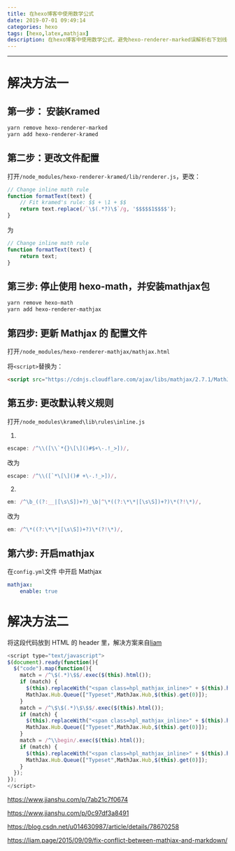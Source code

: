```yaml
---
title: 在hexo博客中使用数学公式
date: 2019-07-01 09:49:14
categories: hexo
tags: [hexo,latex,mathjax]
description: 在hexo博客中使用数学公式，避免hexo-renderer-marked误解析右下划线导致公示显示不正常的问题。
---
```


------

# 解决方法一

## 第一步： 安装Kramed

```sh
yarn remove hexo-renderer-marked
yarn add hexo-renderer-kramed
```

## 第二步：更改文件配置

打开`/node_modules/hexo-renderer-kramed/lib/renderer.js`，更改：

```javascript
// Change inline math rule
function formatText(text) {
    // Fit kramed's rule: $$ + \1 + $$
    return text.replace(/`\$(.*?)\$`/g, '$$$$$1$$$$');
}
```

为

```javascript
// Change inline math rule
function formatText(text) {
    return text;
}
```

## 第三步: 停止使用 hexo-math，并安装mathjax包

```sh
yarn remove hexo-math
yarn add hexo-renderer-mathjax
```

## 第四步: 更新 Mathjax 的 配置文件

打开`/node_modules/hexo-renderer-mathjax/mathjax.html`

将`<script>`替换为：

```html
<script src="https://cdnjs.cloudflare.com/ajax/libs/mathjax/2.7.1/MathJax.js?config=TeX-MML-AM_CHTML"></script>
```

## 第五步: 更改默认转义规则

打开`/node_modules\kramed\lib\rules\inline.js`

1.

```js
escape: /^\\([\\`*{}\[\]()#$+\-.!_>])/,
```

改为

```js
escape: /^\\([`*\[\]()# +\-.!_>])/,
```

2.

```js
em: /^\b_((?:__|[\s\S])+?)_\b|^\*((?:\*\*|[\s\S])+?)\*(?!\*)/,
```

改为

```js
em: /^\*((?:\*\*|[\s\S])+?)\*(?!\*)/,
```

## 第六步: 开启mathjax

在`config.yml`文件 中开启 Mathjax

```yaml
mathjax:
    enable: true
```

# 解决方法二

将这段代码放到 HTML 的 header 里，解决方案来自[liam](https://liam.page/2015/09/09/fix-conflict-between-mathjax-and-markdown/)

```javascript
<script type="text/javascript">
$(document).ready(function(){
  $("code").map(function(){
    match = /^\$(.*)\$$/.exec($(this).html());
    if (match) {
      $(this).replaceWith("<span class=hpl_mathjax_inline>" + $(this).html() + "</span>");
      MathJax.Hub.Queue(["Typeset",MathJax.Hub,$(this).get(0)]);
    }
    match = /^\$\$(.*)\$\$$/.exec($(this).html());
    if (match) {
      $(this).replaceWith("<span class=hpl_mathjax_inline>" + $(this).html() + "</span>");
      MathJax.Hub.Queue(["Typeset",MathJax.Hub,$(this).get(0)]);
    }
    match = /^\\begin/.exec($(this).html());
    if (match) {
      $(this).replaceWith("<span class=hpl_mathjax_inline>" + $(this).html() + "</span>");
      MathJax.Hub.Queue(["Typeset",MathJax.Hub,$(this).get(0)]);
    }
  });
});
</script>
```



https://www.jianshu.com/p/7ab21c7f0674

https://www.jianshu.com/p/0c97df3a8491

https://blog.csdn.net/u014630987/article/details/78670258

https://liam.page/2015/09/09/fix-conflict-between-mathjax-and-markdown/